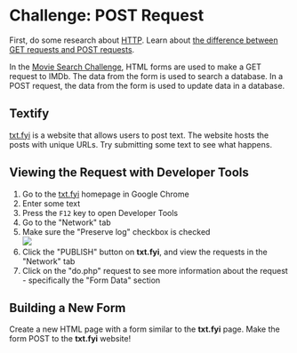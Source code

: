 # Challenge: POST Request
First, do some research about [HTTP](https://www.khanacademy.org/computing/ap-computer-science-principles/the-internet/http-html/a/hypertext-transfer-protocol-http). Learn about [the difference between GET requests and POST requests](https://www.w3schools.com/tags/ref_httpmethods.asp).

In the [Movie Search Challenge](MovieSearchChallenge.md), HTML forms are used to make a GET request to IMDb. The data from the form is used to search a database. In a POST request, the data from the form is used to update data in a database.

## Textify
[txt.fyi](https://txt.fyi/) is a website that allows users to post text. The website hosts the posts with unique URLs. Try submitting some text to see what happens.

## Viewing the Request with Developer Tools
1. Go to the [txt.fyi](https://txt.fyi/) homepage in Google Chrome
1. Enter some text
1. Press the `F12` key to open Developer Tools
1. Go to the "Network" tab
1. Make sure the "Preserve log" checkbox is checked  
    ![](Assets/PreserveLog.png)
1. Click the "PUBLISH" button on **txt.fyi**, and view the requests in the "Network" tab
1. Click on the "do.php" request to see more information about the request - specifically the "Form Data" section

## Building a New Form
Create a new HTML page with a form similar to the **txt.fyi** page. Make the form POST to the **txt.fyi** website!

